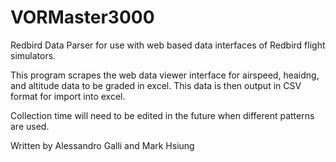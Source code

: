 # VORMaster3000
Redbird Data Parser for use with web based data interfaces of Redbird flight simulators.

This program scrapes the web data viewer interface for airspeed, heaidng, and altitude data to be graded in excel. This data is then 
output in CSV format for import into excel. 

Collection time will need to be edited in the future when different patterns are used. 

Written by Alessandro Galli and Mark Hsiung 
